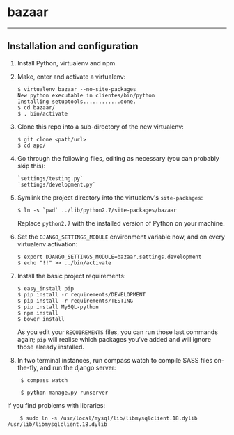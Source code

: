 bazaar
======
------

## Installation and configuration

1.  Install Python, virtualenv and npm.

2.  Make, enter and activate a virtualenv:

        $ virtualenv bazaar --no-site-packages
        New python executable in clientes/bin/python
        Installing setuptools............done.
        $ cd bazaar/
        $ . bin/activate

2.  Clone this repo into a sub-directory of the new virtualenv:

        $ git clone <path/url>
        $ cd app/

3.  Go through the following files, editing as necessary (you can probably skip this):

        `settings/testing.py`
        `settings/development.py`

4.  Symlink the project directory into the virtualenv's `site-packages`:

        $ ln -s `pwd` ../lib/python2.7/site-packages/bazaar

    Replace `python2.7` with the installed version of Python on your machine.

5.  Set the `DJANGO_SETTINGS_MODULE` environment variable now, and on every
    virtualenv activation:

        $ export DJANGO_SETTINGS_MODULE=bazaar.settings.development
        $ echo "!!" >> ../bin/activate

6.  Install the basic project requirements:

        $ easy_install pip
        $ pip install -r requirements/DEVELOPMENT
        $ pip install -r requirements/TESTING
        $ pip install MySQL-python
        $ npm install
        $ bower install

    As you edit your `REQUIREMENTS` files, you can run those last commands again;
    `pip` will realise which packages you've added and will ignore those already
    installed.

7. In two terminal instances, run compass watch to compile SASS files on-the-fly, and run the django server:

        $ compass watch

        $ python manage.py runserver


If you find problems with libraries:

        $ sudo ln -s /usr/local/mysql/lib/libmysqlclient.18.dylib /usr/lib/libmysqlclient.18.dylib


